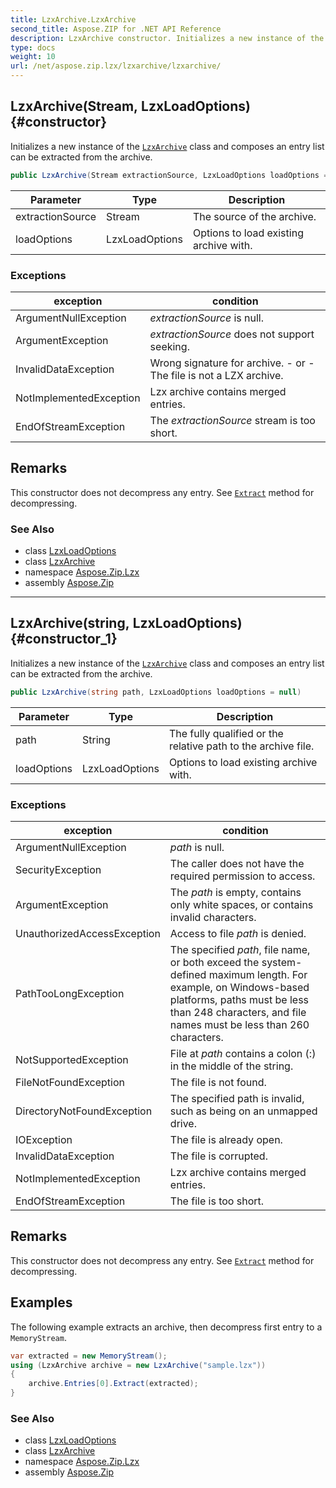 ```yaml
---
title: LzxArchive.LzxArchive
second_title: Aspose.ZIP for .NET API Reference
description: LzxArchive constructor. Initializes a new instance of the LzxArchive class and composes an entry list can be extracted from the archive
type: docs
weight: 10
url: /net/aspose.zip.lzx/lzxarchive/lzxarchive/
---
```

## LzxArchive(Stream, LzxLoadOptions) {#constructor}

Initializes a new instance of the [`LzxArchive`](../) class and composes an entry list can be extracted from the archive.

```csharp
public LzxArchive(Stream extractionSource, LzxLoadOptions loadOptions = null)
```

| Parameter | Type | Description |
| --- | --- | --- |
| extractionSource | Stream | The source of the archive. |
| loadOptions | LzxLoadOptions | Options to load existing archive with. |

### Exceptions

| exception | condition |
| --- | --- |
| ArgumentNullException | *extractionSource* is null. |
| ArgumentException | *extractionSource* does not support seeking. |
| InvalidDataException | Wrong signature for archive. - or - The file is not a LZX archive. |
| NotImplementedException | Lzx archive contains merged entries. |
| EndOfStreamException | The *extractionSource* stream is too short. |

## Remarks

This constructor does not decompress any entry. See [`Extract`](../../lzxarchiveentry/extract/) method for decompressing.

### See Also

* class [LzxLoadOptions](../../lzxloadoptions/)
* class [LzxArchive](../)
* namespace [Aspose.Zip.Lzx](../../lzxarchive/)
* assembly [Aspose.Zip](../../../)

---

## LzxArchive(string, LzxLoadOptions) {#constructor_1}

Initializes a new instance of the [`LzxArchive`](../) class and composes an entry list can be extracted from the archive.

```csharp
public LzxArchive(string path, LzxLoadOptions loadOptions = null)
```

| Parameter | Type | Description |
| --- | --- | --- |
| path | String | The fully qualified or the relative path to the archive file. |
| loadOptions | LzxLoadOptions | Options to load existing archive with. |

### Exceptions

| exception | condition |
| --- | --- |
| ArgumentNullException | *path* is null. |
| SecurityException | The caller does not have the required permission to access. |
| ArgumentException | The *path* is empty, contains only white spaces, or contains invalid characters. |
| UnauthorizedAccessException | Access to file *path* is denied. |
| PathTooLongException | The specified *path*, file name, or both exceed the system-defined maximum length. For example, on Windows-based platforms, paths must be less than 248 characters, and file names must be less than 260 characters. |
| NotSupportedException | File at *path* contains a colon (:) in the middle of the string. |
| FileNotFoundException | The file is not found. |
| DirectoryNotFoundException | The specified path is invalid, such as being on an unmapped drive. |
| IOException | The file is already open. |
| InvalidDataException | The file is corrupted. |
| NotImplementedException | Lzx archive contains merged entries. |
| EndOfStreamException | The file is too short. |

## Remarks

This constructor does not decompress any entry. See [`Extract`](../../lzxarchiveentry/extract/) method for decompressing.

## Examples

The following example extracts an archive, then decompress first entry to a `MemoryStream`.

```csharp
var extracted = new MemoryStream();
using (LzxArchive archive = new LzxArchive("sample.lzx"))
{
    archive.Entries[0].Extract(extracted);
}
```

### See Also

* class [LzxLoadOptions](../../lzxloadoptions/)
* class [LzxArchive](../)
* namespace [Aspose.Zip.Lzx](../../lzxarchive/)
* assembly [Aspose.Zip](../../../)


